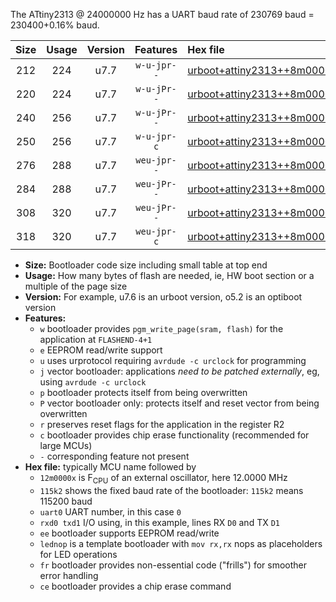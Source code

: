 The ATtiny2313 @ 24000000 Hz has a UART baud rate of 230769 baud = 230400+0.16% baud.

|Size|Usage|Version|Features|Hex file|
|:-:|:-:|:-:|:-:|:--|
|212|224|u7.7|`w-u-jpr--`|[urboot+attiny2313++8m0000x+++76k8_uart0_rxd0_txd1_lednop.hex](https://raw.githubusercontent.com/stefanrueger/urboot.hex/main/mcus/attiny2313/external_oscillator/fcpu++8m0000_Hz/br+++76k8_bps/urboot+attiny2313++8m0000x+++76k8_uart0_rxd0_txd1_lednop.hex)|
|220|224|u7.7|`w-u-jPr--`|[urboot+attiny2313++8m0000x+++76k8_uart0_rxd0_txd1.hex](https://raw.githubusercontent.com/stefanrueger/urboot.hex/main/mcus/attiny2313/external_oscillator/fcpu++8m0000_Hz/br+++76k8_bps/urboot+attiny2313++8m0000x+++76k8_uart0_rxd0_txd1.hex)|
|240|256|u7.7|`w-u-jPr--`|[urboot+attiny2313++8m0000x+++76k8_uart0_rxd0_txd1_lednop_fr.hex](https://raw.githubusercontent.com/stefanrueger/urboot.hex/main/mcus/attiny2313/external_oscillator/fcpu++8m0000_Hz/br+++76k8_bps/urboot+attiny2313++8m0000x+++76k8_uart0_rxd0_txd1_lednop_fr.hex)|
|250|256|u7.7|`w-u-jpr-c`|[urboot+attiny2313++8m0000x+++76k8_uart0_rxd0_txd1_lednop_fr_ce.hex](https://raw.githubusercontent.com/stefanrueger/urboot.hex/main/mcus/attiny2313/external_oscillator/fcpu++8m0000_Hz/br+++76k8_bps/urboot+attiny2313++8m0000x+++76k8_uart0_rxd0_txd1_lednop_fr_ce.hex)|
|276|288|u7.7|`weu-jpr--`|[urboot+attiny2313++8m0000x+++76k8_uart0_rxd0_txd1_ee_lednop.hex](https://raw.githubusercontent.com/stefanrueger/urboot.hex/main/mcus/attiny2313/external_oscillator/fcpu++8m0000_Hz/br+++76k8_bps/urboot+attiny2313++8m0000x+++76k8_uart0_rxd0_txd1_ee_lednop.hex)|
|284|288|u7.7|`weu-jPr--`|[urboot+attiny2313++8m0000x+++76k8_uart0_rxd0_txd1_ee.hex](https://raw.githubusercontent.com/stefanrueger/urboot.hex/main/mcus/attiny2313/external_oscillator/fcpu++8m0000_Hz/br+++76k8_bps/urboot+attiny2313++8m0000x+++76k8_uart0_rxd0_txd1_ee.hex)|
|308|320|u7.7|`weu-jPr--`|[urboot+attiny2313++8m0000x+++76k8_uart0_rxd0_txd1_ee_lednop_fr.hex](https://raw.githubusercontent.com/stefanrueger/urboot.hex/main/mcus/attiny2313/external_oscillator/fcpu++8m0000_Hz/br+++76k8_bps/urboot+attiny2313++8m0000x+++76k8_uart0_rxd0_txd1_ee_lednop_fr.hex)|
|318|320|u7.7|`weu-jpr-c`|[urboot+attiny2313++8m0000x+++76k8_uart0_rxd0_txd1_ee_lednop_fr_ce.hex](https://raw.githubusercontent.com/stefanrueger/urboot.hex/main/mcus/attiny2313/external_oscillator/fcpu++8m0000_Hz/br+++76k8_bps/urboot+attiny2313++8m0000x+++76k8_uart0_rxd0_txd1_ee_lednop_fr_ce.hex)|

- **Size:** Bootloader code size including small table at top end
- **Usage:** How many bytes of flash are needed, ie, HW boot section or a multiple of the page size
- **Version:** For example, u7.6 is an urboot version, o5.2 is an optiboot version
- **Features:**
  + `w` bootloader provides `pgm_write_page(sram, flash)` for the application at `FLASHEND-4+1`
  + `e` EEPROM read/write support
  + `u` uses urprotocol requiring `avrdude -c urclock` for programming
  + `j` vector bootloader: applications *need to be patched externally*, eg, using `avrdude -c urclock`
  + `p` bootloader protects itself from being overwritten
  + `P` vector bootloader only: protects itself and reset vector from being overwritten
  + `r` preserves reset flags for the application in the register R2
  + `c` bootloader provides chip erase functionality (recommended for large MCUs)
  + `-` corresponding feature not present
- **Hex file:** typically MCU name followed by
  + `12m0000x` is F<sub>CPU</sub> of an external oscillator, here 12.0000 MHz
  + `115k2` shows the fixed baud rate of the bootloader: `115k2` means 115200 baud
  + `uart0` UART number, in this case `0`
  + `rxd0 txd1` I/O using, in this example, lines RX `D0` and TX `D1`
  + `ee` bootloader supports EEPROM read/write
  + `lednop` is a template bootloader with `mov rx,rx` nops as placeholders for LED operations
  + `fr` bootloader provides non-essential code ("frills") for smoother error handling
  + `ce` bootloader provides a chip erase command
